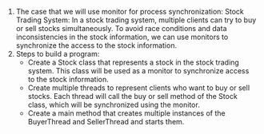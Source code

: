 1. The case that we will use monitor for process synchronization: 
Stock Trading System: In a stock trading system, multiple clients can try to buy or sell stocks simultaneously. To avoid race conditions and data inconsistencies in the stock information, we can use monitors to synchronize the access to the stock information.
2. Steps to build a program:
    - Create a Stock class that represents a stock in the stock trading system. This class will be used as a monitor to synchronize access to the stock information.
    - Create multiple threads to represent clients who want to buy or sell stocks. Each thread will call the buy or sell method of the Stock class, which will be synchronized using the monitor.
    - Create a main method that creates multiple instances of the BuyerThread and SellerThread and starts them.